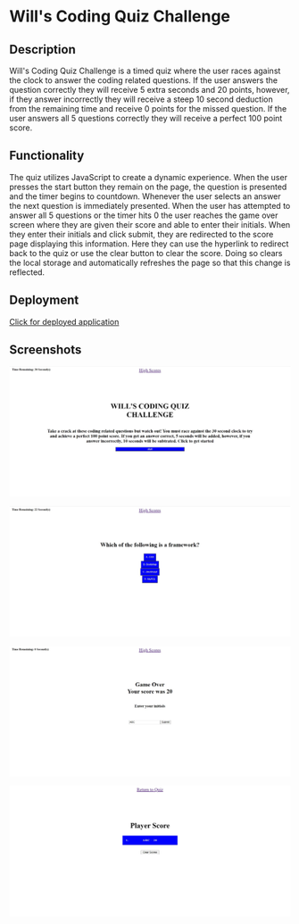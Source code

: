 # Will's Coding Quiz Challenge

## Description

Will's Coding Quiz Challenge is a timed quiz where the user races against the clock to answer the coding related questions. If the user answers the question correctly they will receive 5 extra seconds and 20 points, however, if they answer incorrectly they will receive a steep 10 second deduction from the remaining time and receive 0 points for the missed question. If the user answers all 5 questions correctly they will receive a perfect 100 point score. 

## Functionality 

The quiz utilizes JavaScript to create a dynamic experience. When the user presses the start button they remain on the page, the question is presented and the timer begins to countdown. Whenever the user selects an answer the next question is immediately presented. When the user has attempted to answer all 5 questions or the timer hits 0 the user reaches the game over screen where they are given their score and able to enter their initials. When they enter their initials and click submit, they are redirected to the score page displaying this information. Here they can use the hyperlink to redirect back to the quiz or use the clear button to clear the score. Doing so clears the local storage and automatically refreshes the page so that this change is reflected. 

## Deployment

 [Click for deployed application](https://will-neal.github.io/Wills-Coding-Quiz/)

## Screenshots

![Password Generator Landing Page](https://github.com/Will-Neal/Wills-Coding-Quiz/blob/main/assets/images/landingPage.jpg?raw=true)

![Password Generator Landing Page](https://github.com/Will-Neal/Wills-Coding-Quiz/blob/main/assets/images/question.jpg?raw=true)

![Password Generator Landing Page](https://github.com/Will-Neal/Wills-Coding-Quiz/blob/main/assets/images/GameOver.jpg?raw=true)

![Password Generator Landing Page](https://github.com/Will-Neal/Wills-Coding-Quiz/blob/main/assets/images/PlayerScore.jpg?raw=true)